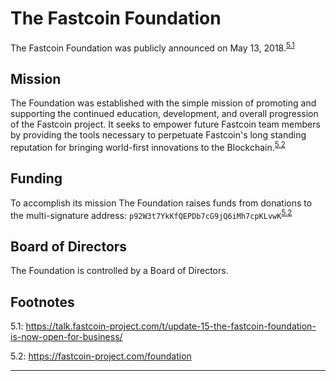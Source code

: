 # The Fastcoin Foundation

The Fastcoin Foundation was publicly announced on May 13, 2018.<sup>[5.1](#footnote-5.1)</sup>

## Mission

The Foundation was established with the simple mission of promoting and supporting the continued education, development, and overall progression of the Fastcoin project. It seeks to empower future Fastcoin team members by providing the tools necessary to perpetuate Fastcoin's long standing reputation for bringing world-first innovations to the Blockchain.<sup>[5.2](#footnote-5.2)</sup>

## Funding

To accomplish its mission The Foundation raises funds from donations to the multi-signature address: `p92W3t7YkKfQEPDb7cG9jQ6iMh7cpKLvwK`<sup>[5.2](#footnote-5.2)</sup>

## Board of Directors

The Foundation is controlled by a Board of Directors.

## Footnotes

<a id="footnote-5.1">5.1</a>: https://talk.fastcoin-project.com/t/update-15-the-fastcoin-foundation-is-now-open-for-business/

<a id="footnote-5.2">5.2</a>: https://fastcoin-project.com/foundation

---
